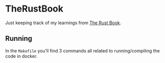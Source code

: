 # TheRustBook

Just keeping track of my learnings from [The Rust Book](https://rust-book.cs.brown.edu/experiment-intro.html).


## Running

In the `Makefile` you'll find 3 commands all related to running/compiling the code in docker.
